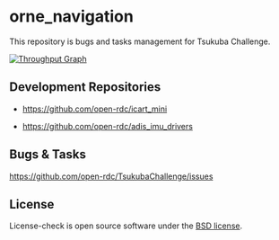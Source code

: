 orne_navigation
=================

This repository is bugs and tasks management for Tsukuba Challenge.


[![Throughput Graph](https://graphs.waffle.io/open-rdc/tsukubachallenge/throughput.svg)](https://waffle.io/open-rdc/tsukubachallenge/metrics) 


## Development Repositories

* https://github.com/open-rdc/icart_mini

* https://github.com/open-rdc/adis_imu_drivers

## Bugs & Tasks

https://github.com/open-rdc/TsukubaChallenge/issues

## License

License-check is open source software under the [BSD license](https://github.com/open-rdc/icart_mini_ros_pkgs/blob/master/LICENSE).
